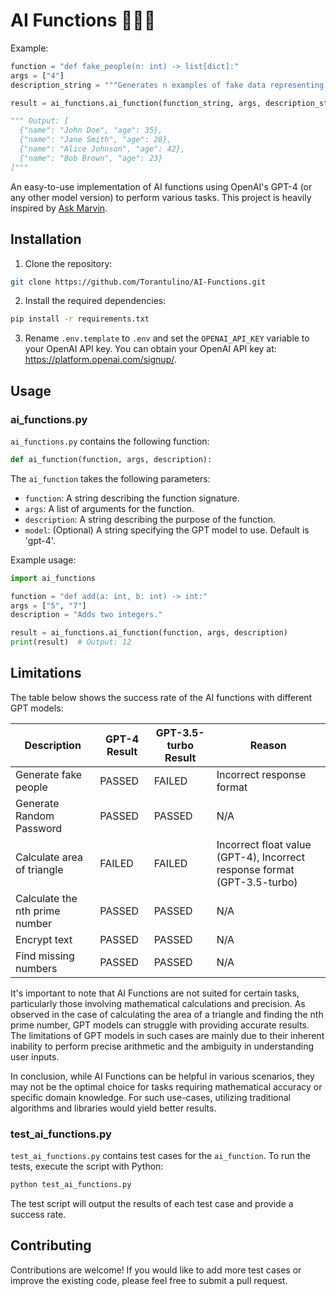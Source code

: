 # AI Functions 🤖👩‍💻

Example:

```python
function = "def fake_people(n: int) -> list[dict]:"
args = ["4"]
description_string = """Generates n examples of fake data representing people, each with a name and an age."""

result = ai_functions.ai_function(function_string, args, description_string, model)

""" Output: [
  {"name": "John Doe", "age": 35},
  {"name": "Jane Smith", "age": 28},
  {"name": "Alice Johnson", "age": 42},
  {"name": "Bob Brown", "age": 23}
]"""

```

An easy-to-use implementation of AI functions using OpenAI's GPT-4 (or any other model version) to perform various tasks. This project is heavily inspired by [Ask Marvin](https://www.askmarvin.ai/).

## Installation

1. Clone the repository:

```bash
git clone https://github.com/Torantulino/AI-Functions.git
```

2. Install the required dependencies:

```bash
pip install -r requirements.txt
```

3. Rename `.env.template` to `.env` and set the `OPENAI_API_KEY` variable to your OpenAI API key. You can obtain your OpenAI API key at: https://platform.openai.com/signup/.

## Usage

### ai_functions.py

`ai_functions.py` contains the following function:

```python
def ai_function(function, args, description):
```

The `ai_function` takes the following parameters:

- `function`: A string describing the function signature.
- `args`: A list of arguments for the function.
- `description`: A string describing the purpose of the function.
- `model`: (Optional) A string specifying the GPT model to use. Default is 'gpt-4'.

Example usage:

```python
import ai_functions

function = "def add(a: int, b: int) -> int:"
args = ["5", "7"]
description = "Adds two integers."

result = ai_functions.ai_function(function, args, description)
print(result)  # Output: 12
```

## Limitations

The table below shows the success rate of the AI functions with different GPT models:

| Description                    | GPT-4 Result | GPT-3.5-turbo Result | Reason                                                                   |
| ------------------------------ | ------------ | -------------------- | ------------------------------------------------------------------------ |
| Generate fake people           | PASSED       | FAILED               | Incorrect response format                                                |
| Generate Random Password       | PASSED       | PASSED               | N/A                                                                      |
| Calculate area of triangle     | FAILED       | FAILED               | Incorrect float value (GPT-4), Incorrect response format (GPT-3.5-turbo) |
| Calculate the nth prime number | PASSED       | PASSED               | N/A                                                                      |
| Encrypt text                   | PASSED       | PASSED               | N/A                                                                      |
| Find missing numbers           | PASSED       | PASSED               | N/A                                                                      |

It's important to note that AI Functions are not suited for certain tasks, particularly those involving mathematical calculations and precision. As observed in the case of calculating the area of a triangle and finding the nth prime number, GPT models can struggle with providing accurate results. The limitations of GPT models in such cases are mainly due to their inherent inability to perform precise arithmetic and the ambiguity in understanding user inputs.

In conclusion, while AI Functions can be helpful in various scenarios, they may not be the optimal choice for tasks requiring mathematical accuracy or specific domain knowledge. For such use-cases, utilizing traditional algorithms and libraries would yield better results.

### test_ai_functions.py

`test_ai_functions.py` contains test cases for the `ai_function`. To run the tests, execute the script with Python:

```bash
python test_ai_functions.py
```

The test script will output the results of each test case and provide a success rate.

## Contributing

Contributions are welcome! If you would like to add more test cases or improve the existing code, please feel free to submit a pull request.
